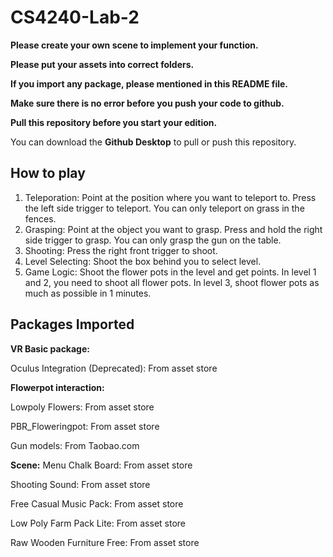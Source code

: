 # CS4240-Lab-2

**Please create your own scene to implement your function.**

**Please put your assets into correct folders.**

**If you import any package, please mentioned in this README file.**

**Make sure there is no error before you push your code to github.**

**Pull this repository before you start your edition.**

You can download the **Github Desktop** to pull or push this repository.

## How to play

1. Teleporation: Point at the position where you want to teleport to. Press the left side trigger to teleport. You can only teleport on grass in the fences.
1. Grasping: Point at the object you want to grasp. Press and hold the right side trigger to grasp. You can only grasp the gun on the table.
1. Shooting: Press the right front trigger to shoot.
1. Level Selecting: Shoot the box behind you to select level.
1. Game Logic: Shoot the flower pots in the level and get points. In level 1 and 2, you need to shoot all flower pots. In level 3, shoot flower pots as much as possible in 1 minutes.

## Packages Imported

**VR Basic package:**

Oculus Integration (Deprecated): From asset store

**Flowerpot interaction:**

Lowpoly Flowers: From asset store

PBR_Floweringpot: From asset store

Gun models: From Taobao.com

**Scene:**
Menu Chalk Board: From asset store

Shooting Sound: From asset store

Free Casual Music Pack: From asset store

Low Poly Farm Pack Lite: From asset store

Raw Wooden Furniture Free: From asset store
